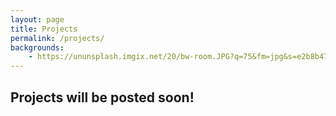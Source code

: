 ```yaml
---
layout: page
title: Projects
permalink: /projects/
backgrounds:
    - https://ununsplash.imgix.net/20/bw-room.JPG?q=75&fm=jpg&s=e2b8b47229554224b8e8f68822de0184
---
```


## Projects will be posted soon!